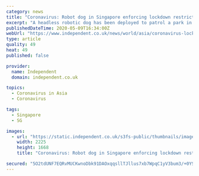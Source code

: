 ```yaml
---
category: news
title: "Coronavirus: Robot dog in Singapore enforcing lockdown restrictions in city's parks"
excerpt: "A headless robotic dog has been deployed to patrol a park in Singapore to encourage locals to continue social distancing. The yellow and black coloured contraption roams the city-centre park equipped with cameras to estimate how many people are congregating."
publishedDateTime: 2020-05-09T16:34:00Z
webUrl: "https://www.independent.co.uk/news/world/asia/coronavirus-lockdown-singapore-robot-dog-spot-boston-dynamics-a9506781.html"
type: article
quality: 49
heat: 49
published: false

provider:
  name: Independent
  domain: independent.co.uk

topics:
  - Coronavirus in Asia
  - Coronavirus

tags:
  - Singapore
  - SG

images:
  - url: "https://static.independent.co.uk/s3fs-public/thumbnails/image/2020/05/09/16/2020-05-08t000000z-1436132409-rc29kg9prezs-rtrmadp-3-health-coronavirus-singapore-robot.jpg"
    width: 2225
    height: 1668
    title: "Coronavirus: Robot dog in Singapore enforcing lockdown restrictions in city's parks"

secured: "5O2tdUNF7EQRvMUCKwnoDbk91DAOxqqsllTJllus7xb7WpqC1yV3bum3/+0YS7MKdrtvX3OoN5WClgGbgWEceuzh+s/VP/YPG5Wj3DfyB5B3SUG8WvcWHV1/OLiAoCBwv82JgvZag4lQyfrajoy+ObxWozKUL0C0Op7kjZ0eL7LZYb7pO0htXp/sie100PM0GYXwKoQJY61YRzSN4+sQPFkus4JU2VVwWmRpcG7dabJuJ7QrM/vJCTJWu2FmOANCkev31wVgmASyJh7nzz1CP2OL12F6WQWMw8QREGUaWrY0BlIvfR0J2h8BizoZUqPu;OCPxcYuPm989H2+c0upDSQ=="
---
```


